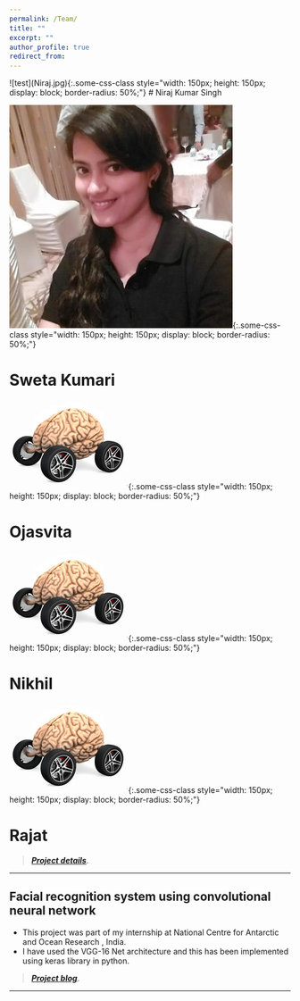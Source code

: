 ```yaml
---
permalink: /Team/
title: ""
excerpt: ""
author_profile: true
redirect_from: 
---
```

<div>
![test](Niraj.jpg){:.some-css-class style="width: 150px; height: 150px; display: block; border-radius: 50%;"}
# Niraj Kumar Singh 


![test](Sweta.jpeg){:.some-css-class style="width: 150px; height: 150px; display: block; border-radius: 50%;"}    
# Sweta Kumari

![test](neuromotive.jpg){:.some-css-class style="width: 150px; height: 150px; display: block; border-radius: 50%;"}
# Ojasvita

![test](neuromotive.jpg){:.some-css-class style="width: 150px; height: 150px; display: block; border-radius: 50%;"}
# Nikhil

![test](neuromotive.jpg){:.some-css-class style="width: 150px; height: 150px; display: block; border-radius: 50%;"}
# Rajat

> [**_Project details_**](https://anirudhk686.github.io/Seekhne-Sikhao-Initiative/).

***

## Facial recognition system using convolutional neural network 

* This project was part of my internship at National Centre for Antarctic and Ocean Research , India. 
* I have used the VGG-16 Net architecture and this has been implemented using keras library in python.

> [**_Project blog_**](https://anirudhk686.github.io/facial_recognition/).

***

